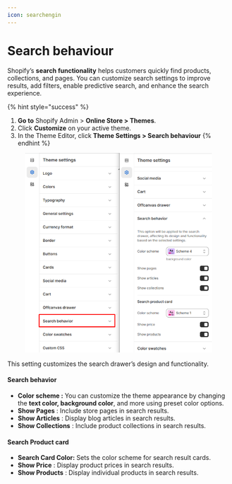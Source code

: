 ```yaml
---
icon: searchengin
---
```


# Search behaviour

Shopify’s **search functionality** helps customers quickly find products, collections, and pages. You can customize search settings to improve results, add filters, enable predictive search, and enhance the search experience.

{% hint style="success" %}
1. **Go to** Shopify Admin > **Online Store > Themes**.
2. Click **Customize** on your active theme.
3. In the Theme Editor, click **Theme Settings > Search behaviour**
{% endhint %}

<figure><img src="../.gitbook/assets/search-behaviour.png" alt=""><figcaption></figcaption></figure>

This setting customizes the search drawer’s design and functionality.

#### Search behavior

* **Color scheme :** You can customize the theme appearance by changing the **text color, background color**, and more using preset color options.
* **Show Pages** : Include store pages in search results.
* **Show Articles** : Display blog articles in search results.
* **Show Collections** : Include product collections in search results.

#### **Search Product card**

* **Search Card Color:** Sets the color scheme for search result cards.&#x20;
* **Show Price** : Display product prices in search results.
* **Show Products** : Display individual products in search results.
